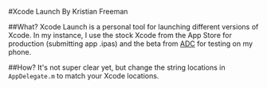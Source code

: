 #Xcode Launch
By Kristian Freeman

##What?
Xcode Launch is a personal tool for launching different versions of Xcode. In my instance, I use the stock Xcode from the App Store for production (submitting app .ipas) and the beta from [ADC](http://developer.apple.com) for testing on my phone.

##How?
It's not super clear yet, but change the string locations in `AppDelegate.m` to match your Xcode locations.